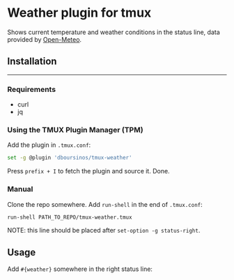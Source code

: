 # Weather plugin for tmux

Shows current temperature and weather conditions in the status line, data provided by [Open-Meteo](https://open-meteo.com/).

## Installation

---

### Requirements

- curl
- jq

### Using the TMUX Plugin Manager (TPM)

Add the plugin in `.tmux.conf`:

```bash
set -g @plugin 'dboursinos/tmux-weather'
```

Press `prefix + I` to fetch the plugin and source it. Done.

### Manual

Clone the repo somewhere. Add `run-shell` in the end of `.tmux.conf`:

```bash
run-shell PATH_TO_REPO/tmux-weather.tmux
```

NOTE: this line should be placed after `set-option -g status-right`.

## Usage

Add `#{weather}` somewhere in the right status line:

